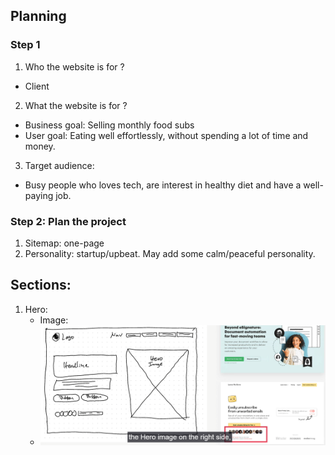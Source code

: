 ## Planning
### Step 1
1. Who the website is for ? 
- Client
2. What the website is for ? 
- Business goal: Selling monthly food subs
- User goal: Eating well effortlessly, without spending a lot of time and money.
3. Target audience:
- Busy people who loves tech, are interest in healthy diet and have a well-paying job.

### Step 2: Plan the project
1. Sitemap: one-page
2. Personality: startup/upbeat. May add some calm/peaceful personality.

## Sections:
1. Hero:
   - Image:
   - ![alt text](image.png)